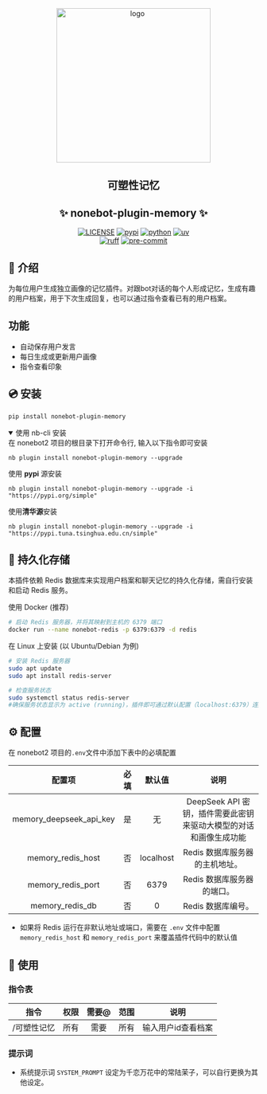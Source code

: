 <div align="center">
    <a href="https://v2.nonebot.dev/store">
    <img src="https://raw.githubusercontent.com/fllesser/nonebot-plugin-template/refs/heads/resource/.docs/NoneBotPlugin.svg" width="310" alt="logo"></a>

## 可塑性记忆
## ✨ nonebot-plugin-memory ✨
[![LICENSE](https://img.shields.io/github/license/lanxinmob/nonebot-plugin-memory.svg)](./LICENSE)
[![pypi](https://img.shields.io/pypi/v/nonebot-plugin-memory.svg)](https://pypi.python.org/pypi/nonebot-plugin-memory)
[![python](https://img.shields.io/badge/python-3.10|3.11|3.12|3.13-blue.svg)](https://www.python.org)
[![uv](https://img.shields.io/badge/package%20manager-uv-black?style=flat-square&logo=uv)](https://github.com/astral-sh/uv)
<br/>
[![ruff](https://img.shields.io/badge/code%20style-ruff-black?style=flat-square&logo=ruff)](https://github.com/astral-sh/ruff)
[![pre-commit](https://results.pre-commit.ci/badge/github/lanxinmob/nonebot-plugin-memory/master.svg)](https://results.pre-commit.ci/latest/github/lanxinmob/nonebot-plugin-memory/master)

</div>

## 📖 介绍
为每位用户生成独立画像的记忆插件。对跟bot对话的每个人形成记忆，生成有趣的用户档案，用于下次生成回复，也可以通过指令查看已有的用户档案。

## 功能
- 自动保存用户发言
- 每日生成或更新用户画像
- 指令查看印象


## 💿 安装

```bash
pip install nonebot-plugin-memory
```

<details open>
<summary>使用 nb-cli 安装</summary>
在 nonebot2 项目的根目录下打开命令行, 输入以下指令即可安装

    nb plugin install nonebot-plugin-memory --upgrade
使用 **pypi** 源安装

    nb plugin install nonebot-plugin-memory --upgrade -i "https://pypi.org/simple"
使用**清华源**安装

    nb plugin install nonebot-plugin-memory --upgrade -i "https://pypi.tuna.tsinghua.edu.cn/simple"

## 💾 持久化存储 

本插件依赖 Redis 数据库来实现用户档案和聊天记忆的持久化存储，需自行安装和启动 Redis 服务。

使用 Docker (推荐)

```Bash
# 启动 Redis 服务器，并将其映射到主机的 6379 端口
docker run --name nonebot-redis -p 6379:6379 -d redis
```
在 Linux 上安装 (以 Ubuntu/Debian 为例)
```Bash
# 安装 Redis 服务器
sudo apt update
sudo apt install redis-server

# 检查服务状态
sudo systemctl status redis-server
#确保服务状态显示为 active (running)，插件即可通过默认配置（localhost:6379）连接。
```

## ⚙️ 配置

在 nonebot2 项目的`.env`文件中添加下表中的必填配置

| 配置项  | 必填  | 默认值 |   说明   |
| :-----: | :---: | :----: | :------: |
| memory_deepseek_api_key  |  是   |   无   | DeepSeek API 密钥，插件需要此密钥来驱动大模型的对话和画像生成功能 |
|memory_redis_host| 	否	|localhost|	Redis 数据库服务器的主机地址。
|memory_redis_port|	否	|6379|	Redis 数据库服务器的端口。
|memory_redis_db	|否	|0	|Redis 数据库编号。|
- 如果将 Redis 运行在非默认地址或端口，需要在 `.env` 文件中配置 `memory_redis_host` 和 `memory_redis_port` 来覆盖插件代码中的默认值


## 🎉 使用
### 指令表
| 指令  | 权限  | 需要@ | 范围  |   说明   |
| :---: | :---: | :---: | :---: | :------: |
| /可塑性记忆 | 所有  |  需要   | 所有  | 输入用户id查看档案 |

### 提示词
- 系统提示词 `SYSTEM_PROMPT` 设定为千恋万花中的常陆茉子，可以自行更换为其他设定。